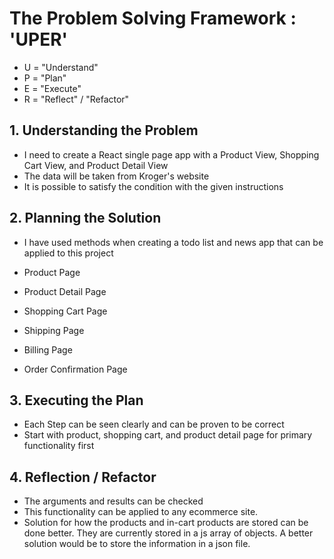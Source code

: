 <h1>The Problem Solving Framework : 'UPER'</h1>

* U = "Understand"
* P = "Plan"
* E = "Execute"
* R = "Reflect" / "Refactor"

<h2>1. Understanding the Problem</h2>

* I need to create a React single page app with a Product View, Shopping Cart View, and Product Detail View
* The data will be taken from Kroger's website
* It is possible to satisfy the condition with the given instructions

<h2>
    2. Planning the Solution
</h2>

* I have used methods when creating a todo list and news app that can be applied to this project

* Product Page
* Product Detail Page
* Shopping Cart Page
* Shipping Page
* Billing Page
* Order Confirmation Page

<h2>
    3. Executing the Plan
</h2>

* Each Step can be seen clearly and can be proven to be correct
* Start with product, shopping cart, and product detail page for primary functionality first

<h2>
    4. Reflection / Refactor
</h2>

* The arguments and results can be checked
* This functionality can be applied to any ecommerce site.
* Solution for how the products and in-cart products are stored can be done better. They are currently stored in a js array of objects. A better solution would be to store the information in a json file.